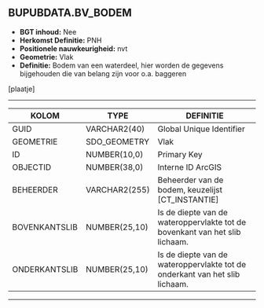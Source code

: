 ﻿## BUPUBDATA.BV_BODEM


* __BGT inhoud:__ Nee
* __Herkomst Definitie:__ PNH
* __Positionele nauwkeurigheid:__ nvt
* __Geometrie:__ Vlak
* __Definitie:__ Bodem van een waterdeel, hier worden de gegevens bijgehouden die van belang zijn voor o.a. baggeren

[plaatje]

***

|KOLOM                           	|TYPE          	|DEFINITIE|
|------                          	|----          	|-----    |
|GUID                            	|VARCHAR2(40)  	|Global Unique Identifier|
|GEOMETRIE                       	|SDO_GEOMETRY  	|Vlak|
|ID                              	|NUMBER(10,0)  	|Primary Key|
|OBJECTID                        	|NUMBER(38,0)   |Interne ID ArcGIS|
|BEHEERDER                       	|VARCHAR2(255) 	|Beheerder van de bodem, keuzelijst [CT_INSTANTIE]|
|BOVENKANTSLIB                   	|NUMBER(25,10) 	|Is de diepte van de wateroppervlakte tot de bovenkant van het slib lichaam.|
|ONDERKANTSLIB                   	|NUMBER(25,10) 	|Is de diepte van de wateroppervlakte tot de onderkant van het slib lichaam.|

***


